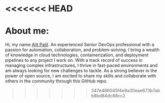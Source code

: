 <<<<<<< HEAD
=======

# About me:
Hi, my name [Ajit Patil](https://github.com/whoajitpatil). An experienced Senior DevOps professional with a passion for automation, collaboration, and problem-solving. I bring a wealth of knowledge in cloud technologies, containerization, and deployment pipelines to any project I work on. With a track record of success in managing complex infrastructures, I thrive in fast-paced environments and am always looking for new challenges to tackle. As a strong believer in the power of open source, I am excited to share my skills and collaborate with others in the community through this GitHub repo.

>>>>>>> 347e486045f4e9a30eae673b7abb8bd84dc88cc2
